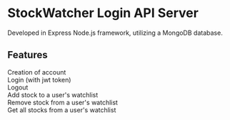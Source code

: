 # StockWatcher Login API Server
Developed in Express Node.js framework, utilizing a MongoDB database.

## Features

Creation of account\
Login (with jwt token)\
Logout\
Add stock to a user's watchlist\
Remove stock from a user's watchlist\
Get all stocks from a user's watchlist
